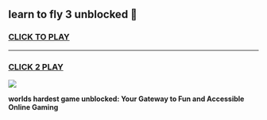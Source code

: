 
## learn to fly 3 unblocked 👋
<h3>
<a href="https://premium.freeplayer.one?title=learn_to_fly_3_unblocked&ref=13F">CLICK TO PLAY</a></h3>
<hr>

<h3>
<a href="https://premium.freeplayer.one?title=learn_to_fly_3_unblocked&ref=13F">CLICK 2 PLAY</a>
  
</h3>

<a href="https://premium.freeplayer.one?title=learn_to_fly_3_unblocked&ref=12F/"><img src="https://clearcache.store/games.png"></a>


**worlds hardest game unblocked: Your Gateway to Fun and Accessible Online Gaming**
